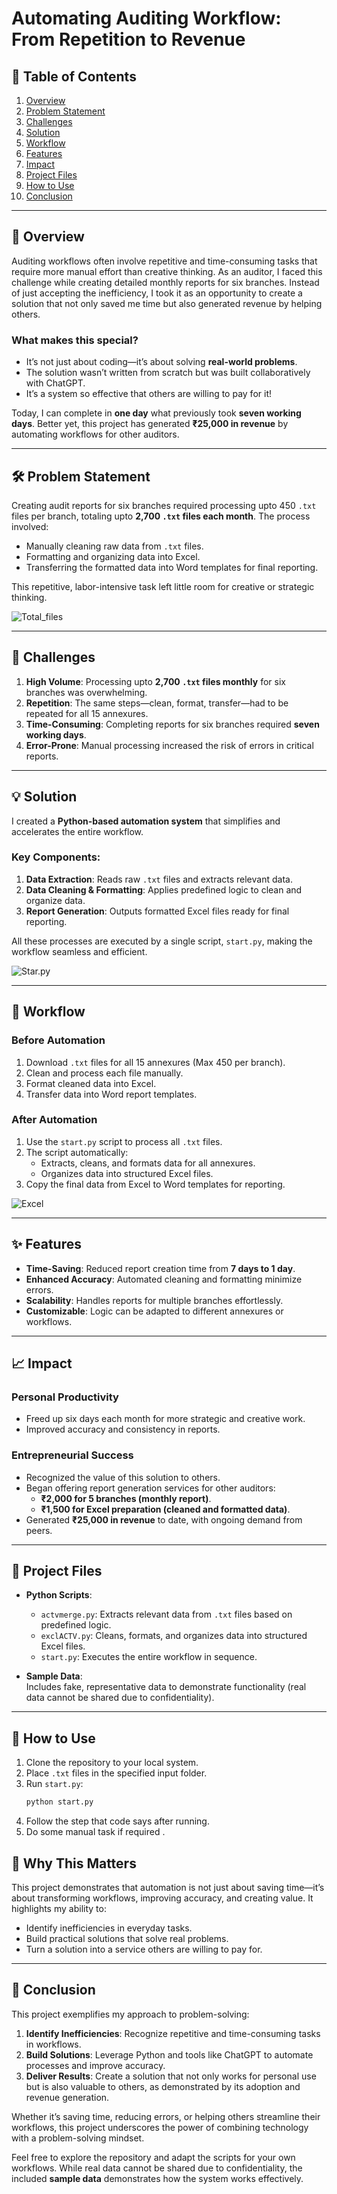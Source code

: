 # Automating Auditing Workflow: **From Repetition to Revenue**

## 📜 **Table of Contents**
1. [Overview](#overview)  
2. [Problem Statement](#problem-statement)  
3. [Challenges](#challenges)  
4. [Solution](#solution)  
5. [Workflow](#workflow)  
6. [Features](#features)  
7. [Impact](#impact)  
8. [Project Files](#project-files)  
9. [How to Use](#how-to-use)  
10. [Conclusion](#conclusion)  

---

## 📖 **Overview**
Auditing workflows often involve repetitive and time-consuming tasks that require more manual effort than creative thinking. As an auditor, I faced this challenge while creating detailed monthly reports for six branches. Instead of just accepting the inefficiency, I took it as an opportunity to create a solution that not only saved me time but also generated revenue by helping others.  

### **What makes this special?**  
- It’s not just about coding—it’s about solving **real-world problems**.  
- The solution wasn’t written from scratch but was built collaboratively with ChatGPT.  
- It’s a system so effective that others are willing to pay for it!  

Today, I can complete in **one day** what previously took **seven working days**. Better yet, this project has generated **₹25,000 in revenue** by automating workflows for other auditors.

---

## 🛠️ **Problem Statement**
Creating audit reports for six branches required processing upto 450 `.txt` files per branch, totaling upto **2,700 `.txt` files each month**. The process involved:  
- Manually cleaning raw data from `.txt` files.  
- Formatting and organizing data into Excel.  
- Transferring the formatted data into Word templates for final reporting.  

This repetitive, labor-intensive task left little room for creative or strategic thinking.

![Total_files](https://github.com/user-attachments/assets/c2037671-2fc6-4675-8bf7-71ad3e9d87ec)


---

## 🚩 **Challenges**
1. **High Volume**: Processing upto **2,700 `.txt` files monthly** for six branches was overwhelming.  
2. **Repetition**: The same steps—clean, format, transfer—had to be repeated for all 15 annexures.  
3. **Time-Consuming**: Completing reports for six branches required **seven working days**.  
4. **Error-Prone**: Manual processing increased the risk of errors in critical reports.  

---

## 💡 **Solution**
I created a **Python-based automation system** that simplifies and accelerates the entire workflow.  

### Key Components:
1. **Data Extraction**: Reads raw `.txt` files and extracts relevant data.  
2. **Data Cleaning & Formatting**: Applies predefined logic to clean and organize data.  
3. **Report Generation**: Outputs formatted Excel files ready for final reporting.  

All these processes are executed by a single script, `start.py`, making the workflow seamless and efficient.

![Star.py](https://github.com/user-attachments/assets/f83ae73a-5a35-4414-b334-50e9e861a9ea)


---

## 🔄 **Workflow**
### **Before Automation**
1. Download `.txt` files for all 15 annexures (Max 450 per branch).  
2. Clean and process each file manually.  
3. Format cleaned data into Excel.  
4. Transfer data into Word report templates.  

### **After Automation**
1. Use the `start.py` script to process all `.txt` files.  
2. The script automatically:  
   - Extracts, cleans, and formats data for all annexures.  
   - Organizes data into structured Excel files.  
3. Copy the final data from Excel to Word templates for reporting.  

![Excel](https://github.com/user-attachments/assets/e42c16f9-cbd2-4335-80aa-c2e2bbee8d73)

---

## ✨ **Features**
- **Time-Saving**: Reduced report creation time from **7 days to 1 day**.  
- **Enhanced Accuracy**: Automated cleaning and formatting minimize errors.  
- **Scalability**: Handles reports for multiple branches effortlessly.  
- **Customizable**: Logic can be adapted to different annexures or workflows.  

---

## 📈 **Impact**
### **Personal Productivity**
- Freed up six days each month for more strategic and creative work.  
- Improved accuracy and consistency in reports.  

### **Entrepreneurial Success**
- Recognized the value of this solution to others.  
- Began offering report generation services for other auditors:  
  - **₹2,000 for 5 branches (monthly report)**.  
  - **₹1,500 for Excel preparation (cleaned and formatted data)**.  
- Generated **₹25,000 in revenue** to date, with ongoing demand from peers.  

---

## 📁 **Project Files**
- **Python Scripts**:
  - `actvmerge.py`: Extracts relevant data from `.txt` files based on predefined logic.  
  - `exclACTV.py`: Cleans, formats, and organizes data into structured Excel files.  
  - `start.py`: Executes the entire workflow in sequence.  

- **Sample Data**:  
  Includes fake, representative data to demonstrate functionality (real data cannot be shared due to confidentiality).

---

## 🚀 **How to Use**
1. Clone the repository to your local system.  
2. Place `.txt` files in the specified input folder.  
3. Run `start.py`:
   ```bash
   python start.py
4. Follow the step that code says after running.
5. Do some manual task if required .

## 🌟 **Why This Matters**
This project demonstrates that automation is not just about saving time—it’s about transforming workflows, improving accuracy, and creating value. It highlights my ability to:

- Identify inefficiencies in everyday tasks.
- Build practical solutions that solve real problems.
- Turn a solution into a service others are willing to pay for.

---

## 🎯 **Conclusion**
This project exemplifies my approach to problem-solving:
1. **Identify Inefficiencies**: Recognize repetitive and time-consuming tasks in workflows.  
2. **Build Solutions**: Leverage Python and tools like ChatGPT to automate processes and improve accuracy.  
3. **Deliver Results**: Create a solution that not only works for personal use but is also valuable to others, as demonstrated by its adoption and revenue generation.

Whether it’s saving time, reducing errors, or helping others streamline their workflows, this project underscores the power of combining technology with a problem-solving mindset.  

Feel free to explore the repository and adapt the scripts for your own workflows. While real data cannot be shared due to confidentiality, the included **sample data** demonstrates how the system works effectively.  


